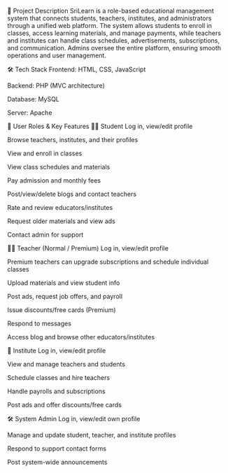 📘 Project Description
SriLearn is a role-based educational management system that connects students, teachers, institutes, and administrators through a unified web platform. The system allows students to enroll in classes, access learning materials, and manage payments, while teachers and institutes can handle class schedules, advertisements, subscriptions, and communication. Admins oversee the entire platform, ensuring smooth operations and user management.

🛠 Tech Stack
Frontend: HTML, CSS, JavaScript

Backend: PHP (MVC architecture)

Database: MySQL

Server: Apache

👥 User Roles & Key Features
👨‍🎓 Student
Log in, view/edit profile

Browse teachers, institutes, and their profiles

View and enroll in classes

View class schedules and materials

Pay admission and monthly fees

Post/view/delete blogs and contact teachers

Rate and review educators/institutes

Request older materials and view ads

Contact admin for support

👨‍🏫 Teacher (Normal / Premium)
Log in, view/edit profile

Premium teachers can upgrade subscriptions and schedule individual classes

Upload materials and view student info

Post ads, request job offers, and payroll

Issue discounts/free cards (Premium)

Respond to messages

Access blog and browse other educators/institutes

🏫 Institute
Log in, view/edit profile

View and manage teachers and students

Schedule classes and hire teachers

Handle payrolls and subscriptions

Post ads and offer discounts/free cards

🛠️ System Admin
Log in, view/edit own profile

Manage and update student, teacher, and institute profiles

Respond to support contact forms

Post system-wide announcements
